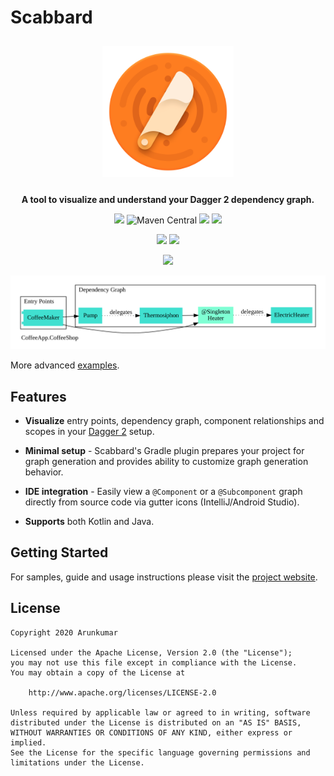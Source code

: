 
# Scabbard

<p align="center">
<img src="docs/images/scabbard-icon.png" 
width="210" hspace="10" vspace="10">
</p>

<p align="center">
<b>A tool to visualize and understand your Dagger 2 dependency graph.</b>
</p>

<p align="center"> 
<a href="https://github.com/arunkumar9t2/scabbard/releases/latest"><img src="https://img.shields.io/github/release/arunkumar9t2/scabbard.svg?style=flat-square&label=Release&logo=github&colorB=fb7b21"/></a>
<img alt="Maven Central" src="https://img.shields.io/maven-central/v/dev.arunkumar/scabbard-processor?logo=apache-maven&logoColor=%23C71A36&style=flat-square&colorB=fb7b21">
<a href="https://plugins.gradle.org/plugin/scabbard.gradle"><img src="https://img.shields.io/maven-metadata/v/https/plugins.gradle.org/m2/scabbard/gradle/scabbard.gradle.gradle.plugin/maven-metadata.xml.svg?style=flat-square&label=Gradle&logo=gradle&colorB=fb7b21&logoColor=06A0CE"/></a>
<a href="https://plugins.jetbrains.com/plugin/13548-scabbard--dagger-2-visualizer"><img src="https://img.shields.io/jetbrains/plugin/v/13548-scabbard--dagger-2-visualizer?style=flat-square&label=IntelliJ&logo=intellij-idea&colorB=fb7b21&logoColor=18d68c"/></a>
</p>

<p align="center"> 
<img src="https://img.shields.io/github/workflow/status/arunkumar9t2/scabbard/Build%20Workflow?style=flat-square&logo=github">
<a href="https://arunkumar9t2.github.io/scabbard/"><img src="https://img.shields.io/badge/Website-%20-lightgrey.svg?color=f7a147&colorA=f7a147&style=flat-square&logo=github"/></a>
</p>


<p align="center">
<img src="https://github.com/arunkumar9t2/scabbard/blob/main/docs/images/scabbard-demo.gif?raw=true" width="90%">
</p>

<p align="center">
<img src="docs/images/dev.arunkumar.scabbard.coffee.CoffeeApp.CoffeeShop.svg">
</p>

More advanced [examples](https://arunkumar9t2.github.io/scabbard/examples/).

## Features

* **Visualize** entry points, dependency graph, component relationships and scopes in your [Dagger 2](https://github.com/google/dagger) setup.

* **Minimal setup** - Scabbard's Gradle plugin prepares your project for graph generation and provides ability to customize graph generation behavior.

* **IDE integration** - Easily view a `@Component` or a `@Subcomponent` graph directly from source code via gutter icons (IntelliJ/Android Studio).

* **Supports** both Kotlin and Java.

## Getting Started

For samples, guide and usage instructions please visit the [project website](https://arunkumar9t2.github.io/scabbard/).

## License

    Copyright 2020 Arunkumar

    Licensed under the Apache License, Version 2.0 (the "License");
    you may not use this file except in compliance with the License.
    You may obtain a copy of the License at

        http://www.apache.org/licenses/LICENSE-2.0

    Unless required by applicable law or agreed to in writing, software
    distributed under the License is distributed on an "AS IS" BASIS,
    WITHOUT WARRANTIES OR CONDITIONS OF ANY KIND, either express or implied.
    See the License for the specific language governing permissions and
    limitations under the License.
